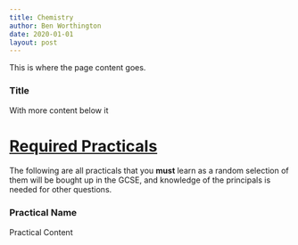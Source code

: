 ```yaml
---
title: Chemistry
author: Ben Worthington
date: 2020-01-01
layout: post
---
```


This is where the page content goes.

### Title

With more content below it

# <u>Required Practicals</u>

The following are all practicals that you **must** learn as a random selection of them will be bought up in the GCSE, and knowledge of the principals is needed for other questions.

### Practical Name

Practical Content